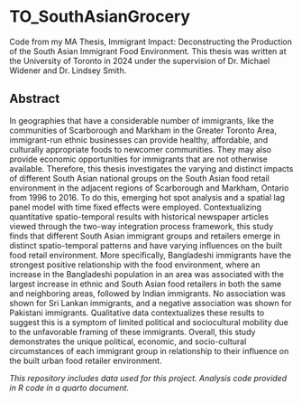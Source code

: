 # TO_SouthAsianGrocery
Code from my MA Thesis, Immigrant Impact: Deconstructing the Production of the South Asian Immigrant Food Environment. This thesis was written at the University of Toronto in 2024 under the supervision of Dr. Michael Widener and Dr. Lindsey Smith.

## Abstract
In geographies that have a considerable number of immigrants, like the communities of Scarborough and Markham in the Greater Toronto Area, immigrant-run ethnic businesses can provide healthy, affordable, and culturally appropriate foods to newcomer communities. They may also provide economic opportunities for immigrants that are not otherwise available. Therefore, this thesis investigates the varying and distinct impacts of different South Asian national groups on the South Asian food retail environment in the adjacent regions of Scarborough and Markham, Ontario from 1996 to 2016. To do this, emerging hot spot analysis and a spatial lag panel model with time fixed effects were employed. Contextualizing quantitative spatio-temporal results with historical newspaper articles viewed through the two-way integration process framework, this study finds that different South Asian immigrant groups and retailers emerge in distinct spatio-temporal patterns and have varying influences on the built food retail environment. More specifically, Bangladeshi immigrants have the strongest positive relationship with the food environment, where an increase in the Bangladeshi population in an area was associated with the largest increase in ethnic and South Asian food retailers in both the same and neighboring areas, followed by Indian immigrants. No association was shown for Sri Lankan immigrants, and a negative association was shown for Pakistani immigrants. Qualitative data contextualizes these results to suggest this is a symptom of limited political and sociocultural mobility due to the unfavorable framing of these immigrants. Overall, this study demonstrates the unique political, economic, and socio-cultural circumstances of each immigrant group in relationship to their influence on the built urban food retailer environment. 

*This repository includes data used for this project. Analysis code provided in R code in a quarto document.*
